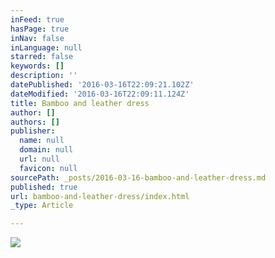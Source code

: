 ```yaml
---
inFeed: true
hasPage: true
inNav: false
inLanguage: null
starred: false
keywords: []
description: ''
datePublished: '2016-03-16T22:09:21.102Z'
dateModified: '2016-03-16T22:09:11.124Z'
title: Bamboo and leather dress
author: []
authors: []
publisher:
  name: null
  domain: null
  url: null
  favicon: null
sourcePath: _posts/2016-03-16-bamboo-and-leather-dress.md
published: true
url: bamboo-and-leather-dress/index.html
_type: Article

---
```

![](https://the-grid-user-content.s3-us-west-2.amazonaws.com/a993c85f-13e8-4c27-bcbe-d0654e0b6f4e.jpg)
